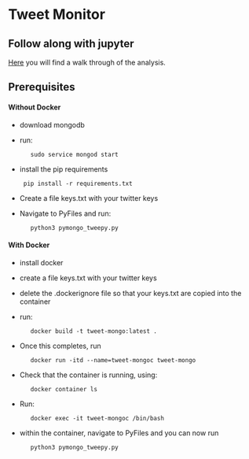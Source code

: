 # Tweet Monitor

## Follow along with jupyter

[Here](Notebook/Collection-And-Analysis-Of-Tweets.ipynb) you will find a walk through of the analysis.

## Prerequisites

#### Without Docker

* download mongodb

* run:

         sudo service mongod start

* install the pip requirements

   	   pip install -r requirements.txt

* Create a file keys.txt with your twitter keys

* Navigate to PyFiles and run:

         python3 pymongo_tweepy.py


#### With Docker

* install docker

* create a file keys.txt with your twitter keys

* delete the .dockerignore file so that your keys.txt are copied into the container

* run:

         docker build -t tweet-mongo:latest .

* Once this completes, run

         docker run -itd --name=tweet-mongoc tweet-mongo

* Check that the container is running, using:

         docker container ls

* Run:

         docker exec -it tweet-mongoc /bin/bash

* within the container, navigate to PyFiles and you can now run

         python3 pymongo_tweepy.py

